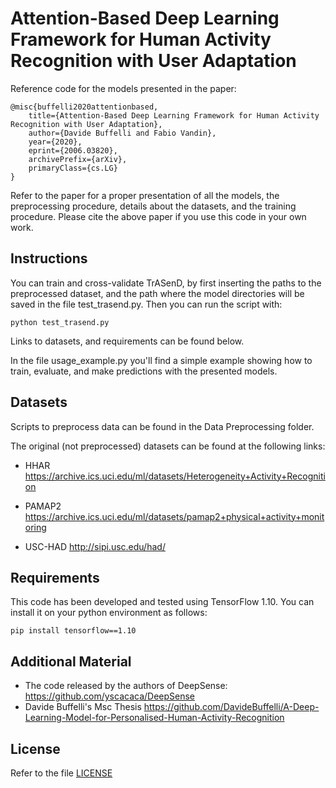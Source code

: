 # Attention-Based Deep Learning Framework for Human Activity Recognition with User Adaptation

Reference code for the models presented in the paper:
```
@misc{buffelli2020attentionbased,
    title={Attention-Based Deep Learning Framework for Human Activity Recognition with User Adaptation},
    author={Davide Buffelli and Fabio Vandin},
    year={2020},
    eprint={2006.03820},
    archivePrefix={arXiv},
    primaryClass={cs.LG}
}
```
Refer to the paper for a proper presentation of all the models, the preprocessing procedure, details about the datasets, and the training procedure. Please cite the above paper if you use this code in your own work. 

## Instructions
You can train and cross-validate TrASenD, by first inserting the paths to the preprocessed dataset, and the path where the model directories will be saved in the file test\_trasend.py. Then you can run the script with:
```
python test_trasend.py
```
Links to datasets, and requirements can be found below.

In the file usage_example.py you'll find a simple example showing how to train, evaluate, and make predictions with the presented models.

## Datasets
Scripts to preprocess data can be found in the Data Preprocessing folder. 

The original (not preprocessed) datasets can be found at the following links:

* HHAR
<https://archive.ics.uci.edu/ml/datasets/Heterogeneity+Activity+Recognition>

* PAMAP2
<https://archive.ics.uci.edu/ml/datasets/pamap2+physical+activity+monitoring>

* USC-HAD
<http://sipi.usc.edu/had/>

## Requirements

This code has been developed and tested using TensorFlow 1.10. You can install it on your python environment as follows:
```
pip install tensorflow==1.10
```

## Additional Material

* The code released by the authors of DeepSense: <https://github.com/yscacaca/DeepSense>
* Davide Buffelli's Msc Thesis <https://github.com/DavideBuffelli/A-Deep-Learning-Model-for-Personalised-Human-Activity-Recognition>

## License
Refer to the file [LICENSE](LICENSE)
